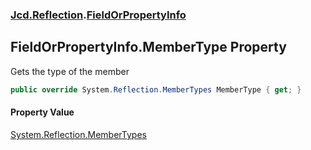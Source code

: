 ### [Jcd.Reflection](Jcd_Reflection.md 'Jcd.Reflection').[FieldOrPropertyInfo](Jcd_Reflection_FieldOrPropertyInfo.md 'Jcd.Reflection.FieldOrPropertyInfo')
## FieldOrPropertyInfo.MemberType Property
Gets the type of the member  
```csharp
public override System.Reflection.MemberTypes MemberType { get; }
```
#### Property Value
[System.Reflection.MemberTypes](https://docs.microsoft.com/en-us/dotnet/api/System.Reflection.MemberTypes 'System.Reflection.MemberTypes')
